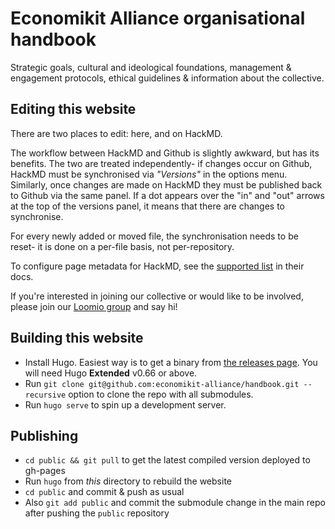 # Economikit Alliance organisational handbook

Strategic goals, cultural and ideological foundations, management & engagement protocols, ethical guidelines & information about the collective.

## Editing this website

There are two places to edit: here, and on HackMD.

The workflow between HackMD and Github is slightly awkward, but has its benefits. The two are treated independently- if changes occur on Github, HackMD must be synchronised via *"Versions"* in the options menu. Similarly, once changes are made on HackMD they must be published back to Github via the same panel. If a dot appears over the "in" and "out" arrows at the top of the versions panel, it means that there are changes to synchronise.

For every newly added or moved file, the synchronisation needs to be reset- it is done on a per-file basis, not per-repository.

To configure page metadata for HackMD, see the [supported list](https://hackmd.io/yaml-metadata) in their docs.

If you're interested in joining our collective or would like to be involved, please join our [Loomio group](https://www.loomio.org/economikit/) and say hi!

## Building this website

- Install Hugo. Easiest way is to get a binary from [the releases page](https://github.com/gohugoio/hugo/releases). You will need Hugo **Extended** v0.66 or above.
- Run `git clone git@github.com:economikit-alliance/handbook.git --recursive` option to clone the repo with all submodules.
- Run `hugo serve` to spin up a development server.

## Publishing

- `cd public && git pull` to get the latest compiled version deployed to gh-pages
- Run `hugo` from *this* directory to rebuild the website
- `cd public` and commit & push as usual
- Also `git add public` and commit the submodule change in the main repo after pushing the `public` repository

